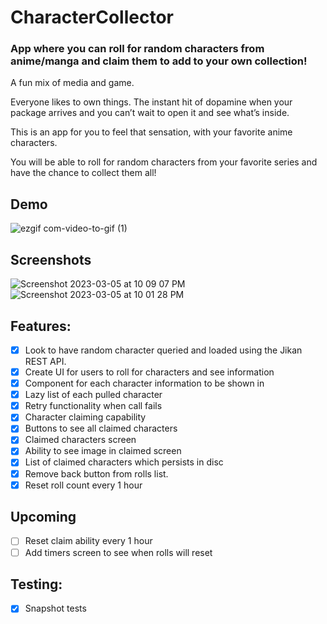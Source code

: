 # CharacterCollector

### App where you can roll for random characters from anime/manga and claim them to add to your own collection!

A fun mix of media and game.

Everyone likes to own things. The instant hit of dopamine when your package arrives and you can’t wait to open it and see what’s inside.

This is an app for you to feel that sensation, with your favorite anime characters.

You will be able to roll for random characters from your favorite series and have the chance to collect them all!

## Demo
![ezgif com-video-to-gif (1)](https://user-images.githubusercontent.com/14980137/223320106-06d1a7fe-47c7-4999-9c00-8bbc45ea9abf.gif)

## Screenshots
![Screenshot 2023-03-05 at 10 09 07 PM](https://user-images.githubusercontent.com/14980137/223303858-785f482f-ef93-4e3a-8a5e-279c5953adf9.png)
![Screenshot 2023-03-05 at 10 01 28 PM](https://user-images.githubusercontent.com/14980137/223320277-962bfd1f-449c-4593-ac5a-64fbc2ced10a.png)

## Features: 
- [x] Look to have random character queried and loaded using the Jikan REST API.
- [x] Create UI for users to roll for characters and see information
- [x] Component for each character information to be shown in
- [x] Lazy list of each pulled character
- [x] Retry functionality when call fails
- [x] Character claiming capability
- [x] Buttons to see all claimed characters
- [x] Claimed characters screen
- [x] Ability to see image in claimed screen
- [x] List of claimed characters which persists in disc
- [x] Remove back button from rolls list.
- [x] Reset roll count every 1 hour

## Upcoming
- [ ] Reset claim ability every 1 hour
- [ ] Add timers screen to see when rolls will reset

## Testing:
- [x] Snapshot tests
